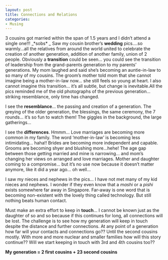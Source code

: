 ```yaml
---
layout: post
title: Connections and Relations
categories:
- Musing
---
```


3 cousins got married within the span of 1.5 years and I didn’t attend a single one!!! _\*sobs\* _ Saw my cousin brother’s **wedding** pics....so warmly...all the relatives from around the world united to celebrate the creation of another generation, addition of another family, union of 2 people. Obviously a **transition** could be seen... you could see the transition of leadership from the grand-parents generation to my parents’ generations. My mom laughed and said she’s becoming an auntie-in-law to so many of my cousins. The groom’s mother told mom that she cannot imagine being a mother-in-law now... she still feels so young at heart. I also cannot imagine this transition... it’s all subtle, but change is inevitable.All the pics reminded me of the old photographs of the previous generation... striking resemblance, only time has changed.

I see the **resemblance**... the passing and creation of a generation. The greying of the older generation, the blessings, the same ceremony, the 7 rounds... it’s so fun to watch them! The giggles in the background, the large gatherings...

I see the **differences**. Hmmm... Love marriages are becoming more common in my family. The word ‘mother-in-law’ is becoming less intimidating... haha!! Brides are becoming more independent and capable. Grooms are becoming shyer and blushing more...hehe! The age gap between those getting married and mine is narrowing... and mom’s changing her views on arranged and love marriages. Mother and daughter coming to a compromise... but it’s no use now because it doesn’t matter anymore, like it did a year ago... oh well...

I saw my nieces and nephews in the pics... I have not met many of my kid nieces and nephews. I wonder if they even know that a _mashi_ or a _pishi_ exists somewhere far away in Singapore. Far-away is one word that is becoming non-existent with the lovely thing called technology. But still nothing beats human contact.

Must make an extra effort to keep in **touch**... I cannot be known just as the daughter of so and so because if this continues for long, all connections will be lost. The challenge is to see how my generation will keep in touch despite the distance and further connections. At any point of a generation how far will your contacts and connections go?? Until the second cousins mostly. With more and more nuclear and smaller families how will this story continue?? Will we start keeping in touch with 3rd and 4th cousins too??

**My generation = 2 first cousins + 23 second cousins**
